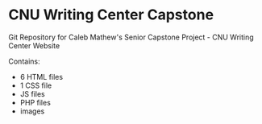 # CNU Writing Center Capstone

Git Repository for Caleb Mathew's Senior Capstone Project - CNU Writing Center Website

Contains:
- 6 HTML files
- 1 CSS file
- JS files
- PHP files
- images